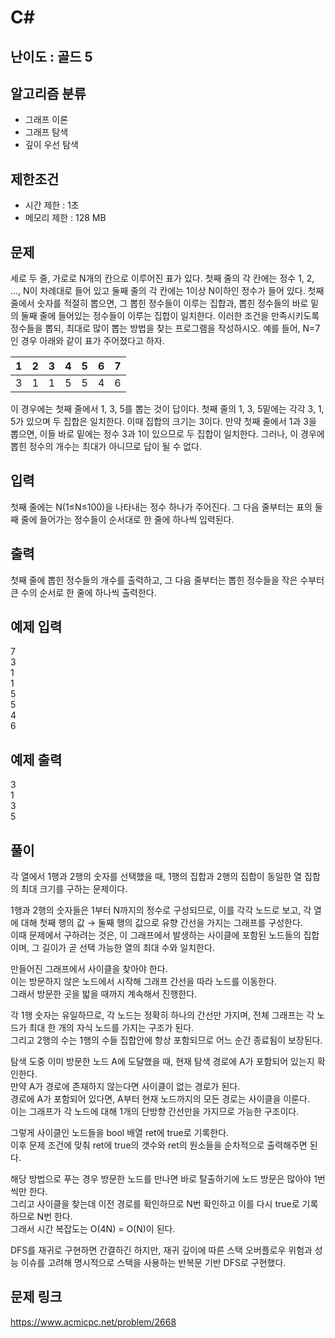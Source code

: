 # C#

## 난이도 : 골드 5

## 알고리즘 분류
  - 그래프 이론
  - 그래프 탐색
  - 깊이 우선 탐색

## 제한조건
  - 시간 제한 : 1초
  - 메모리 제한 : 128 MB

## 문제
세로 두 줄, 가로로 N개의 칸으로 이루어진 표가 있다. 첫째 줄의 각 칸에는 정수 1, 2, …, N이 차례대로 들어 있고 둘째 줄의 각 칸에는 1이상 N이하인 정수가 들어 있다. 첫째 줄에서 숫자를 적절히 뽑으면, 그 뽑힌 정수들이 이루는 집합과, 뽑힌 정수들의 바로 밑의 둘째 줄에 들어있는 정수들이 이루는 집합이 일치한다. 이러한 조건을 만족시키도록 정수들을 뽑되, 최대로 많이 뽑는 방법을 찾는 프로그램을 작성하시오. 예를 들어, N=7인 경우 아래와 같이 표가 주어졌다고 하자.<br/>

|1|2|3|4|5|6|7|
|:---:|:---:|:---:|:---:|:---:|:---:|:---:|
|3|1|1|5|5|4|6|


이 경우에는 첫째 줄에서 1, 3, 5를 뽑는 것이 답이다. 첫째 줄의 1, 3, 5밑에는 각각 3, 1, 5가 있으며 두 집합은 일치한다. 이때 집합의 크기는 3이다. 만약 첫째 줄에서 1과 3을 뽑으면, 이들 바로 밑에는 정수 3과 1이 있으므로 두 집합이 일치한다. 그러나, 이 경우에 뽑힌 정수의 개수는 최대가 아니므로 답이 될 수 없다.<br/>


## 입력
첫째 줄에는 N(1≤N≤100)을 나타내는 정수 하나가 주어진다. 그 다음 줄부터는 표의 둘째 줄에 들어가는 정수들이 순서대로 한 줄에 하나씩 입력된다.<br/>


## 출력
첫째 줄에 뽑힌 정수들의 개수를 출력하고, 그 다음 줄부터는 뽑힌 정수들을 작은 수부터 큰 수의 순서로 한 줄에 하나씩 출력한다.<br/>


## 예제 입력
7<br/>
3<br/>
1<br/>
1<br/>
5<br/>
5<br/>
4<br/>
6<br/>


## 예제 출력
3<br/>
1<br/>
3<br/>
5<br/>


## 풀이
각 열에서 1행과 2행의 숫자를 선택했을 때, 1행의 집합과 2행의 집합이 동일한 열 집합의 최대 크기를 구하는 문제이다.<br/>


1행과 2행의 숫자들은 1부터 N까지의 정수로 구성되므로, 이를 각각 노드로 보고, 각 열에 대해 첫째 행의 값 → 둘째 행의 값으로 유향 간선을 가지는 그래프를 구성한다.<br/>
이때 문제에서 구하려는 것은, 이 그래프에서 발생하는 사이클에 포함된 노드들의 집합이며, 그 길이가 곧 선택 가능한 열의 최대 수와 일치한다.<br/>


만들어진 그래프에서 사이클을 찾아야 한다.<br/>
이는 방문하지 않은 노드에서 시작해 그래프 간선을 따라 노드를 이동한다.<br/>
그래서 방문한 곳을 밟을 때까지 계속해서 진행한다.<br/>


각 1행 숫자는 유일하므로, 각 노드는 정확히 하나의 간선만 가지며, 전체 그래프는 각 노드가 최대 한 개의 자식 노드를 가지는 구조가 된다.<br/>
그리고 2행의 수는 1행의 수들 집합안에 항상 포함되므로 어느 순간 종료됨이 보장된다.<br/>


탐색 도중 이미 방문한 노드 A에 도달했을 때, 현재 탐색 경로에 A가 포함되어 있는지 확인한다.<br/>
만약 A가 경로에 존재하지 않는다면 사이클이 없는 경로가 된다.<br/>
경로에 A가 포함되어 있다면, A부터 현재 노드까지의 모든 경로는 사이클을 이룬다.<br/>
이는 그래프가 각 노드에 대해 1개의 단방향 간선만을 가지므로 가능한 구조이다.<br/>


그렇게 사이클인 노드들을 bool 배열 ret에 true로 기록한다.<br/>
이후 문제 조건에 맞춰 ret에 true의 갯수와 ret의 원소들을 순차적으로 출력해주면 된다.<br/>


해당 방법으로 푸는 경우 방문한 노드를 만나면 바로 탈출하기에 노드 방문은 많아야 1번씩만 한다.<br/>
그리고 사이클을 찾는데 이전 경로를 확인하므로 N번 확인하고 이를 다시 true로 기록하므로 N번 한다.<br/>
그래서 시간 복잡도는 O(4N) = O(N)이 된다.<br/>


DFS를 재귀로 구현하면 간결하긴 하지만, 재귀 깊이에 따른 스택 오버플로우 위험과 성능 이슈를 고려해 명시적으로 스택을 사용하는 반복문 기반 DFS로 구현했다.<br/>


## 문제 링크
https://www.acmicpc.net/problem/2668